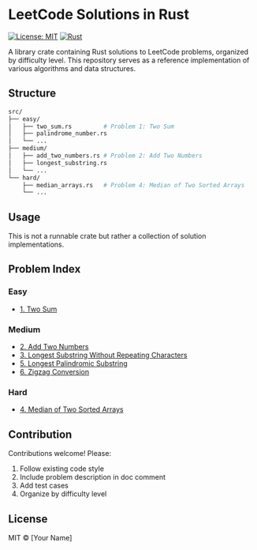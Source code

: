# LeetCode Solutions in Rust

[![License: MIT](https://img.shields.io/badge/License-MIT-yellow.svg)](https://opensource.org/licenses/MIT)
[![Rust](https://img.shields.io/badge/rust-1.60%2B-blue.svg)](https://www.rust-lang.org/)

A library crate containing Rust solutions to LeetCode problems, organized by difficulty level. This repository serves as a reference implementation of various algorithms and data structures.

## Structure

```bash
src/
├── easy/
│   ├── two_sum.rs         # Problem 1: Two Sum
│   ├── palindrome_number.rs
│   └── ...
├── medium/
│   ├── add_two_numbers.rs # Problem 2: Add Two Numbers
│   ├── longest_substring.rs
│   └── ...
└── hard/
    ├── median_arrays.rs   # Problem 4: Median of Two Sorted Arrays
    └── ...
```

## Usage

This is not a runnable crate but rather a collection of solution implementations.

## Problem Index

### Easy

- [1. Two Sum](src/easy/two_sum.rs)

### Medium

- [2. Add Two Numbers](src/medium/add_two_numbers.rs)
- [3. Longest Substring Without Repeating Characters](src/medium/longest_substr_wo_repeating.rs)
- [5. Longest Palindromic Substring](src/medium/longest_palindromic_substr.rs)
- [6. Zigzag Conversion](src/medium/zigzag_conversion.rs)

### Hard

- [4. Median of Two Sorted Arrays](src/hard/median_arrays.rs)

## Contribution

Contributions welcome! Please:

1. Follow existing code style
2. Include problem description in doc comment
3. Add test cases
4. Organize by difficulty level

## License

MIT © [Your Name]
